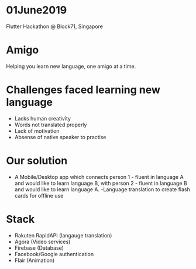 # 01June2019
Flutter Hackathon @ Block71, Singapore

# Amigo
Helping you learn new language, one amigo at a time.

# Challenges faced learning new language
- Lacks human creativity
- Words not translated properly
- Lack of motivation
- Absense of native speaker to practise


# Our solution
- A Mobile/Desktop app which connects person 1 - fluent in language A and would like to learn language B, with person 2 - fluent in language B and would like to learn language A.
-Language translation to create flash cards for offline use


# Stack
- Rakuten RapidAPI (langauge translation)
- Agora (Video services)
- Firebase (Database)
- Facebook/Google authentication
- Flair (Animation)
